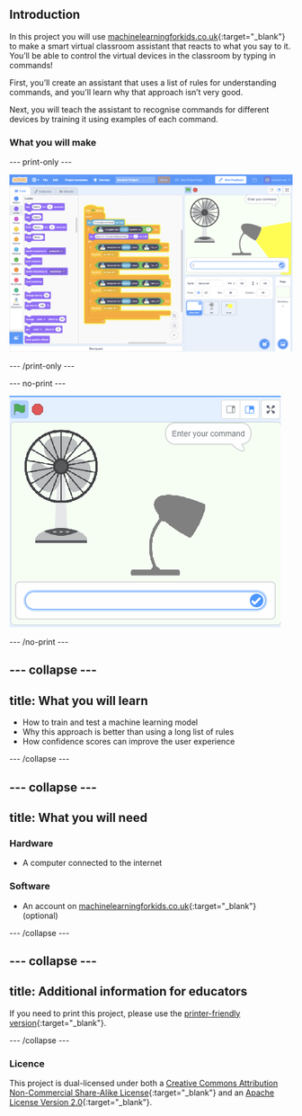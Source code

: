 ## Introduction

In this project you will use [machinelearningforkids.co.uk](https://machinelearningforkids.co.uk){:target="_blank"} to make a smart virtual classroom assistant that reacts to what you say to it. You’ll be able to control the virtual devices in the classroom by typing in commands!

First, you’ll create an assistant that uses a list of rules for understanding commands, and you'll learn why that approach isn’t very good.

Next, you will teach the assistant to recognise commands for different devices by training it using examples of each command.

### What you will make

--- print-only ---

![Complete project](images/what-you-will-make.png)

--- /print-only ---

--- no-print ---

![Complete project GIF](images/smart-classroom.gif)

--- /no-print ---

--- collapse ---
---
title: What you will learn
---

+ How to train and test a machine learning model
+ Why this approach is better than using a long list of rules
+ How confidence scores can improve the user experience

--- /collapse ---

--- collapse ---
---
title: What you will need
---
### Hardware

+ A computer connected to the internet

### Software

+ An account on [machinelearningforkids.co.uk](https://machinelearningforkids.co.uk){:target="_blank"} (optional)

--- /collapse ---

--- collapse ---
---
title: Additional information for educators
---

If you need to print this project, please use the [printer-friendly version](https://projects.raspberrypi.org/en/projects/smart-classroom/print){:target="_blank"}.

--- /collapse ---

### Licence

This project is dual-licensed under both a [Creative Commons Attribution Non-Commercial Share-Alike License](http://creativecommons.org/licenses/by-nc-sa/4.0/){:target="_blank"} and an [Apache License Version 2.0](http://www.apache.org/licenses/LICENSE-2.0){:target="_blank"}.
